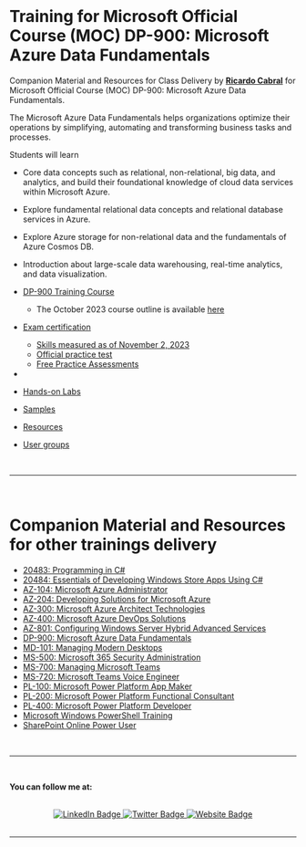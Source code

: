 <br/>

<a id="top" />

# Training for Microsoft Official Course (MOC) DP-900: Microsoft Azure Data Fundamentals

Companion Material and Resources for Class Delivery by [**Ricardo Cabral**](https://www.rramoscabral.com) for Microsoft Official Course (MOC) DP-900: Microsoft Azure Data Fundamentals.

The Microsoft Azure Data Fundamentals helps organizations optimize their operations by simplifying, automating and transforming business tasks and processes.

Students will learn 
  - Core data concepts such as relational, non-relational, big data, and analytics, and build their foundational knowledge of cloud data services within Microsoft Azure. 
  - Explore fundamental relational data concepts and relational database services in Azure. 
  - Explore Azure storage for non-relational data and the fundamentals of Azure Cosmos DB.
  - Introduction about large-scale data warehousing, real-time analytics, and data visualization.


- [DP-900 Training Course](./about-the-course.md)
    - The October 2023 course outline is available [here](./outline-2023-october.md)

- [Exam certification](./exam.md)
    - [Skills measured as of November 2, 2023](./exam-skills-measured-20231102.md)
    - [Official practice test](https://www.measureup.com/microsoft-practice-test-dp-900-microsoft-azure-data-fundamentals.html#u5)
    - [Free Practice Assessments](https://learn.microsoft.com/en-us/credentials/certifications/exams/dp-900/practice/assessment?assessment-type=practice&assessmentId=24)
 
- 

- [Hands-on Labs](./hands-on-labs.md)

<!-- - [Software List for Hands-on Labs](./Lab-Setup.md) -->

<!-- [Tools](./tools.md) -->

- [Samples](./samples.md)

<!-- - [Licensing & Pricing](./licensing-pricing.md) --> 

- [Resources](./resources.md)

- [User groups](./usergroups.md)

<!-- - [Microsoft customer stories](./microsoft-customer-stories.md) -->


<br>

<!-- ---  -->

<!-- <br/> -->

<!-- <a id="otherpptraining" />  -->

<!-- <br>  -->

---

<br/>


<a id="othergeneraltraining" />

# Companion Material and Resources for other trainings delivery

- [20483: Programming in C#](https://github.com/rramoscabral/20483---Training---Programming-in-C-Sharp)
- [20484: Essentials of Developing Windows Store Apps Using C#](https://github.com/rramoscabral/20484---Training---Essentials-of-Developing-Windows-Store-Apps-Using-C-Sharp)
- [AZ-104: Microsoft Azure Administrator](https://az-104.rramoscabral.com/)
- [AZ-204: Developing Solutions for Microsoft Azure](https://az-204.rramoscabral.com/)
- [AZ-300: Microsoft Azure Architect Technologies](http://az-300.rramoscabral.com/)
- [AZ-400: Microsoft Azure DevOps Solutions](https://az-400.rramoscabral.com/)
- [AZ-801: Configuring Windows Server Hybrid Advanced Services](https://az-801.rramoscabral.com)
- [DP-900: Microsoft Azure Data Fundamentals](https://dp-900.rramoscabral.com)
- [MD-101: Managing Modern Desktops](https://md-101.rramoscabral.com/)
- [MS-500: Microsoft 365 Security Administration](https://github.com/rramoscabral/MS-500---Training---Microsoft-365-Security-Administration)
- [MS-700: Managing Microsoft Teams](https://ms-700.rramoscabral.com/)
- [MS-720: Microsoft Teams Voice Engineer](https://ms-720.rramoscabral.com/)
- [PL-100: Microsoft Power Platform App Maker](https://pl-100.rramoscabral.com)
- [PL-200: Microsoft Power Platform Functional Consultant](https://pl-200.rramoscabral.com)
- [PL-400: Microsoft Power Platform Developer](https://pl-400.rramoscabral.com)
- [Microsoft Windows PowerShell Training](https://github.com/rramoscabral/MSPowerShell---Training---Microsoft-Windows-PowerShell)
- [SharePoint Online Power User](http://msspopoweruser.rramoscabral.com/)

<br/>

---

<a id="followme" />

<br/>

**You can follow me at:**

<br/>

<div id="badges" align="center">
  <a href="https://www.linkedin.com/in/rrcabral">
    <img src="https://img.shields.io/badge/LinkedIn-blue?style=for-the-badge&logo=linkedin&logoColor=white" alt="LinkedIn Badge"/>
  </a>
  <a href="https://twitter.com/rramoscabral">
    <img src="https://img.shields.io/badge/Twitter-blue?style=for-the-badge&logo=twitter&logoColor=white" alt="Twitter Badge"/>
  </a>
   <a href="https://www.rramoscabral.com">
    <img src="https://img.shields.io/badge/Website-blue?style=for-the-badge&logo=Website&logoColor=white" alt="Website Badge"/>
  </a>
</div>


<br/>

---

<br/>
